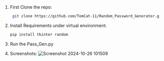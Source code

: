 1. First Clone the repo:
   ```bash
    git clone https://github.com/TomCat-11/Random_Password_Generator.git

3. Install Requirements under virtual environment.
   ```bash
   pip install tkinter random

4. Run the Pass_Gen.py

5. Screenshots:
    ![Screenshot 2024-10-26 101509](https://github.com/user-attachments/assets/90e50e7c-17f5-404f-be8a-e380a13b54d2)

   

